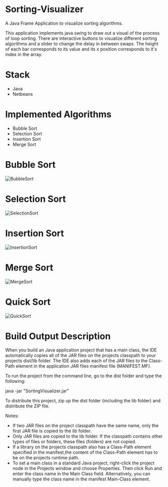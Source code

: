 # Sorting-Visualizer
A Java Frame Application to visualize sorting algorithms.

This application implements java swing to draw out a visual of the process of loop sorting. There are interactive buttons to visualize different sorting algorithms and a slider to change the delay in between swaps. The height of each bar corresponds to its value and its x position corresponds to it's index in the array.

# Stack
- Java
- Netbeans

# Implemented Algorithms
- Bubble Sort
- Selection Sort
- Insertion Sort
- Merge Sort

# Bubble Sort
![BubbleSort](https://user-images.githubusercontent.com/96448477/225763993-f77f766b-5bb5-42d2-9a47-e6b813f77c02.gif)

# Selection Sort
![SelectionSort](https://user-images.githubusercontent.com/96448477/225764076-949c91e6-56ea-4332-bf1c-5cdaed82ca0d.gif)

# Insertion Sort
![InsertionSort](https://user-images.githubusercontent.com/96448477/225764105-3e81a4d2-1ede-4616-9e61-04b21659e68f.gif)

# Merge Sort
![MergeSort](https://user-images.githubusercontent.com/96448477/225764160-08a44a1b-53ce-4ce2-b07e-028b223639b4.gif)

# Quick Sort
![QuickSort](https://user-images.githubusercontent.com/96448477/225764172-ea097623-c109-41ae-a372-1495b9a58c1c.gif)

# Build Output Description
When you build an Java application project that has a main class, the IDE
automatically copies all of the JAR
files on the projects classpath to your projects dist/lib folder. The IDE
also adds each of the JAR files to the Class-Path element in the application
JAR files manifest file (MANIFEST.MF).

To run the project from the command line, go to the dist folder and
type the following:

java -jar "SortingVisualizer.jar" 

To distribute this project, zip up the dist folder (including the lib folder)
and distribute the ZIP file.

Notes:

* If two JAR files on the project classpath have the same name, only the first
JAR file is copied to the lib folder.
* Only JAR files are copied to the lib folder.
If the classpath contains other types of files or folders, these files (folders)
are not copied.
* If a library on the projects classpath also has a Class-Path element
specified in the manifest,the content of the Class-Path element has to be on
the projects runtime path.
* To set a main class in a standard Java project, right-click the project node
in the Projects window and choose Properties. Then click Run and enter the
class name in the Main Class field. Alternatively, you can manually type the
class name in the manifest Main-Class element.
